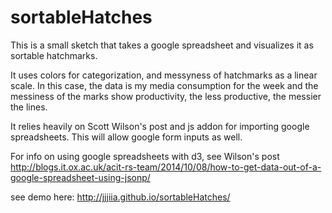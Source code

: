# sortableHatches
This is a small sketch that takes a google spreadsheet and visualizes it as sortable hatchmarks.

It uses colors for categorization, and messyness of hatchmarks as a linear scale. In this case, the data is my media consumption for the week and 
the messiness of the marks show productivity, the less productive, the messier the lines.

It relies heavily on Scott Wilson's post and js addon for importing google spreadsheets. This will allow google form inputs as well.

For info on using google spreadsheets with d3, see Wilson's post http://blogs.it.ox.ac.uk/acit-rs-team/2014/10/08/how-to-get-data-out-of-a-google-spreadsheet-using-jsonp/

see demo here: http://jjjiia.github.io/sortableHatches/
